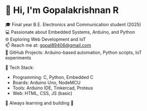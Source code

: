 # 👋 Hi, I'm Gopalakrishnan R

🎓 Final year B.E. Electronics and Communication student (2025)  
💻 Passionate about Embedded Systems, Arduino, and Python  
🌐 Exploring Web Development and IoT  
📫 Reach me at: gopal89406@gmail.com  
🚀 GitHub Projects: Arduino-based automation, Python scripts, IoT experiments

🔧 Tech Stack:
- Programming: C, Python, Embedded C
- Boards: Arduino Uno, NodeMCU
- Tools: Arduino IDE, Tinkercad, Proteus
- Web: HTML, CSS, JS (basic)

📌 Always learning and building 💫

